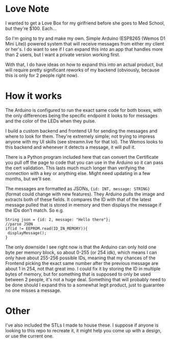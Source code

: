 # Love Note

I wanted to get a Love Box for my girlfriend before she goes to Med School, but they're $100. Each...


So I'm going to try and make my own. Simple Arduino (ESP8265 (Wemos D1 Mini Lite)) powered system that will receive messages from either my client or her's. I do want to see if I can
expand this into an app that handles more than 2 users, but I want a private version working first.

With that, I do have ideas on how to expand this into an actual product, but will require pretty significant reworks of my backend (obviously, because this is only for 2 people right now).

# How it works

The Arduino is configured to run the exact same code for both boxes, with the only differences being the specific endpoint it looks to for messages and the color of the LEDs when they pulse.

I build a custom backend and frontend UI for sending the messages and where to look for them. They're extremely simple; not trying to impress anyone with my UI skills (see streamn.live for that lol). The Wemos looks to this backend and whenever it detects a message, it will pull it.

There is a Python program included here that can convert the Certificate you pull off the page to code that you can use in the Arduino so it can pass the cert validation. This lasts much much longer than verifying the connection with a key or anything else. Might need updating in a few months, but we'll see.



The messages are formatted as JSONs, `{id: INT, message: STRING}` (format could change with new features). They Arduino pulls the image and extracts both of these fields. It compares the ID with that of the latest message pulled that is stored in memory and then displays the message if the IDs don't match. So e.g. 

```
String json = {id: 2, message: "Hello there"}; 
//parse JSON
if(id != EEPROM.read(ID_IN_MEMORY)){
 displayMessage();
}
```

The only downside I see right now is that the Arduino can only hold one byte per memory block, so about 0-255 (or 254 idk), which means I can only have about 255-256 possible IDs, meaning that my chances of the Frontend picking the exact same number after the previous message are about 1 in 254, not that great imo. I could fix it by storing the ID in multiple bytes of memory, but for something that is supposed to only be used between 2 people, it's not a huge deal. Something that will probably need to be done should I expand this to a somewhat legit product, just to guarantee no one misses a message.

# Other

I've also included the STLs I made to house these. I suppose if anyone is looking to this repo to recreate it, it might help you come up with a design, or use the current one.